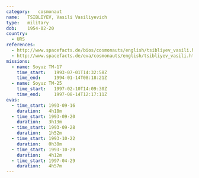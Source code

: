 ```yaml
---
category:	cosmonaut
name:	TSIBLIYEV, Vasili Vasiliyevich 
type:	military
dob:	1954-02-20
country:
  - URS
references:
  - http://www.spacefacts.de/bios/cosmonauts/english/tsibliyev_vasili.htm
  - http://www.spacefacts.de/eva/cosmonauts/english/tsibliyev_vasili.htm
missions:
  - name: Soyuz TM-17
    time_start:   1993-07-01T14:32:58Z
    time_end:     1994-01-14T08:18:21Z
  - name: Soyuz TM-25
    time_start:   1997-02-10T14:09:30Z
    time_end:     1997-08-14T12:17:11Z
evas:
  - time_start: 1993-09-16
    duration:   4h18m
  - time_start: 1993-09-20
    duration:   3h13m
  - time_start: 1993-09-28
    duration:   1h52m
  - time_start: 1993-10-22
    duration:   0h38m
  - time_start: 1993-10-29
    duration:   4h12m
  - time_start: 1997-04-29
    duration:   4h57m
---
```

